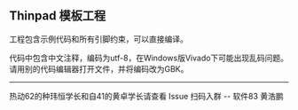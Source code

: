 Thinpad 模板工程
---------------

工程包含示例代码和所有引脚约束，可以直接编译。

代码中包含中文注释，编码为utf-8，在Windows版Vivado下可能出现乱码问题。  
请用别的代码编辑器打开文件，并将编码改为GBK。

---

热动62的种玮恒学长和自41的黄卓学长请查看 Issue 扫码入群  -- 软件83 黄浩鹏